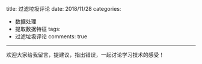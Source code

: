 title: 过滤垃圾评论
date: 2018/11/28
categories:
- 数据处理
- 提取数据特征
tags:
-  过滤垃圾评论
comments: true
---



欢迎大家给我留言，提建议，指出错误，一起讨论学习技术的感受！